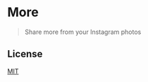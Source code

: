 # More
> Share more from your Instagram photos

## License
[MIT](https://marksteve.mit-license.org)

